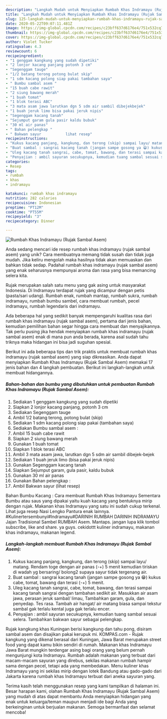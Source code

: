 ```yaml
---
description: "Langkah Mudah untuk Menyiapkan Rumbah Khas Indramayu (Rujak Sambal Asem) yang Lezat"
title: "Langkah Mudah untuk Menyiapkan Rumbah Khas Indramayu (Rujak Sambal Asem) yang Lezat"
slug: 125-langkah-mudah-untuk-menyiapkan-rumbah-khas-indramayu-rujak-sambal-asem-yang-lezat
date: 2020-05-22T09:07:11.481Z
image: https://img-global.cpcdn.com/recipes/c23bff637d6176e4/751x532cq70/rumbah-khas-indramayu-rujak-sambal-asem-foto-resep-utama.jpg
thumbnail: https://img-global.cpcdn.com/recipes/c23bff637d6176e4/751x532cq70/rumbah-khas-indramayu-rujak-sambal-asem-foto-resep-utama.jpg
cover: https://img-global.cpcdn.com/recipes/c23bff637d6176e4/751x532cq70/rumbah-khas-indramayu-rujak-sambal-asem-foto-resep-utama.jpg
author: Violet Tucker
ratingvalue: 4.3
reviewcount: 6
recipeingredient:
- "1 genggam kangkung yang sudah dipetiki"
- "2 lonjor kacang panjang potonh 3 cm"
- "Segenggam tauge"
- "1/2 batang terong potong bulat skip"
- "1 sdm kacang polong siap pakai tambahan saya"
- " Bumbu sambal asem "
- "15 buah cabe rawit"
- "2 siung bawang merah"
- "1 buah tomat"
- "1 blok terasi ABC"
- "3 mata asam jawa larutkan dgn 5 sdm air sambil dibejekbejek"
- "1 buah jeruk limo bisa pakai jeruk nipis"
- "Segenggam kacang tanah"
- "Sejumput garam gula pasir kaldu bubuk"
- "30 ml air panas"
- " Bahan pelengkap "
- " Bakwan sayur           lihat resep"
recipeinstructions:
- "Kukus kacang panjang, kangkung, dan terong (skip) sampai layu/ matang. Rendam toge dengan air panas (-+) 5 menit kemudian tiriskan di wadah yg bersaring/ bolong2 supaya sayur tidak tergenang air."
- "Buat sambal : sangrai kacang tanah (jangan sampe gosong ya 😁) kukus cabe, tomat, bawang dan terasi (-+) 5 menit."
- "Uleg kacang tanah sangrai, cabe, tomat, bawang, dan terasi sampai kacang tanah sangrai dengan tambahan sedikit air. Masukkan air asam jawa, perasan jeruk sambal/ limau, Tambahkan garam, gula, dan penyedap. Tes rasa. Tambah air hangat/ air matang biasa sampai tekstur sambal gak terlalu kental juga gak terlalu encer."
- "Penyajian : ambil sayuran secukupnya, kemudian tuang sambal sesuai selera. Tambahkan bakwan sayur sebagai pelengkap."
categories:
- Resep
tags:
- rumbah
- khas
- indramayu

katakunci: rumbah khas indramayu 
nutrition: 282 calories
recipecuisine: Indonesian
preptime: "PT12M"
cooktime: "PT55M"
recipeyield: "3"
recipecategory: Dinner

---
```



![Rumbah Khas Indramayu (Rujak Sambal Asem)](https://img-global.cpcdn.com/recipes/c23bff637d6176e4/751x532cq70/rumbah-khas-indramayu-rujak-sambal-asem-foto-resep-utama.jpg)

Anda sedang mencari ide resep rumbah khas indramayu (rujak sambal asem) yang unik? Cara membuatnya memang tidak susah dan tidak juga mudah. Jika keliru mengolah maka hasilnya tidak akan memuaskan dan bahkan tidak sedap. Padahal rumbah khas indramayu (rujak sambal asem) yang enak seharusnya mempunyai aroma dan rasa yang bisa memancing selera kita.

Rujak merupakan salah satu menu yang gak asing untuk masyarakat Indonesia. Di Indramayu terdapat rujak yang dicampur dengan petis (pasta/sari udang). Rumbah enak, rumbah mantap, rumbah sukra, rumbah indramayu, rumbah bumbu sambel, cara membuat rumbah, pecel indramayu, rumbah legendaris dari indramayu.

Ada beberapa hal yang sedikit banyak mempengaruhi kualitas rasa dari rumbah khas indramayu (rujak sambal asem), pertama dari jenis bahan, kemudian pemilihan bahan segar hingga cara membuat dan menyajikannya. Tak perlu pusing jika hendak menyiapkan rumbah khas indramayu (rujak sambal asem) enak di mana pun anda berada, karena asal sudah tahu triknya maka hidangan ini bisa jadi suguhan spesial.


Berikut ini ada beberapa tips dan trik praktis untuk membuat rumbah khas indramayu (rujak sambal asem) yang siap dikreasikan. Anda dapat menyiapkan Rumbah Khas Indramayu (Rujak Sambal Asem) memakai 17 jenis bahan dan 4 langkah pembuatan. Berikut ini langkah-langkah untuk membuat hidangannya.

<!--inarticleads1-->

##### Bahan-bahan dan bumbu yang dibutuhkan untuk pembuatan Rumbah Khas Indramayu (Rujak Sambal Asem):

1. Sediakan 1 genggam kangkung yang sudah dipetiki
1. Siapkan 2 lonjor kacang panjang, potonh 3 cm
1. Sediakan Segenggam tauge
1. Ambil 1/2 batang terong, potong bulat (skip)
1. Sediakan 1 sdm kacang polong siap pakai (tambahan saya)
1. Sediakan  Bumbu sambal asem :
1. Ambil 15 buah cabe rawit
1. Siapkan 2 siung bawang merah
1. Gunakan 1 buah tomat
1. Siapkan 1 blok terasi ABC
1. Ambil 3 mata asam jawa, larutkan dgn 5 sdm air sambil dibejek-bejek
1. Sediakan 1 buah jeruk limo (bisa pakai jeruk nipis)
1. Gunakan Segenggam kacang tanah
1. Siapkan Sejumput garam, gula pasir, kaldu bubuk
1. Gunakan 30 ml air panas
1. Gunakan  Bahan pelengkap :
1. Ambil  Bakwan sayur           (lihat resep)


Bahan Bumbu Kacang : Cara membuat Rumbah Khas Indramayu Sementara Bumbu atau saus yang dipakai yaitu kuah kacang yang bentuknya mirip dengan rujak. Makanan khas Indramayu yang satu ini sudah cukup terkenal. Lihat juga resep Nasi Lengko Pantura enak lainnya. #Kulinertersembunyi#Indramayu#DARINIH RUMBAH DARINIH INDRAMAYU Jajan Tradisional Sambel RUMBAH Asem. Mantaps. jangan lupa klik tombol subscribe, like and share. ya guys. cekidottt kuliner indramayu, makanan khas indramayu, makanan legend. 

<!--inarticleads2-->

##### Langkah-langkah membuat Rumbah Khas Indramayu (Rujak Sambal Asem):

1. Kukus kacang panjang, kangkung, dan terong (skip) sampai layu/ matang. Rendam toge dengan air panas (-+) 5 menit kemudian tiriskan di wadah yg bersaring/ bolong2 supaya sayur tidak tergenang air.
1. Buat sambal : sangrai kacang tanah (jangan sampe gosong ya 😁) kukus cabe, tomat, bawang dan terasi (-+) 5 menit.
1. Uleg kacang tanah sangrai, cabe, tomat, bawang, dan terasi sampai kacang tanah sangrai dengan tambahan sedikit air. Masukkan air asam jawa, perasan jeruk sambal/ limau, Tambahkan garam, gula, dan penyedap. Tes rasa. Tambah air hangat/ air matang biasa sampai tekstur sambal gak terlalu kental juga gak terlalu encer.
1. Penyajian : ambil sayuran secukupnya, kemudian tuang sambal sesuai selera. Tambahkan bakwan sayur sebagai pelengkap.


Rujak kangkung khas Kuningan berisi kangkung dan tahu pong, disiram sambal asem dan disajikan pakai kerupuk mi. KOMPAS.com - Rujak kangkung yang dikenal berasal dari Kuningan, Jawa Barat merupakan street food yang dapat kamu bikin sendiri di rumah. Makanan khas Indramayu Jawa Barat mungkin terdengar asing bagi orang yang belum pernah mengunjungi kota Indramayu. Rumbah adalah makanan yang terbuat dari macam-macam sayuran yang direbus, sekilas makanan rumbah hampir sama dengan pecel, tetapi ada yang membedakan. Menu kuliner khas Indramayu yang ini sekilas mirip dengan lotek Bandung atau gado-gado dari Jakarta karena rumbah khas Indramayu terbuat dari aneka sayuran yang. 

Terima kasih telah menggunakan resep yang kami tampilkan di halaman ini. Besar harapan kami, olahan Rumbah Khas Indramayu (Rujak Sambal Asem) yang mudah di atas dapat membantu Anda menyiapkan hidangan yang enak untuk keluarga/teman maupun menjadi ide bagi Anda yang berkeinginan untuk berjualan makanan. Semoga bermanfaat dan selamat mencoba!

